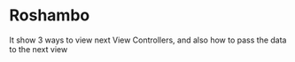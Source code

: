 Roshambo
========
It show 3 ways to view next View Controllers, and also how to pass the data to
the next view
